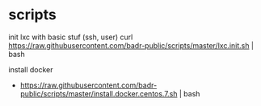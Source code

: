 # scripts

init lxc with basic stuf (ssh, user)
curl https://raw.githubusercontent.com/badr-public/scripts/master/lxc.init.sh | bash

install docker 
* https://raw.githubusercontent.com/badr-public/scripts/master/install.docker.centos.7.sh | bash

